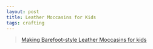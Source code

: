 ```yaml
---
layout: post
title: Leather Moccasins for Kids
tags: crafting
---
```


<blockquote class="imgur-embed-pub" lang="en" data-id="a/hMa4WGM"  ><a href="//imgur.com/a/hMa4WGM">Making Barefoot-style Leather Moccasins for kids</a></blockquote><script async src="//s.imgur.com/min/embed.js" charset="utf-8"></script>